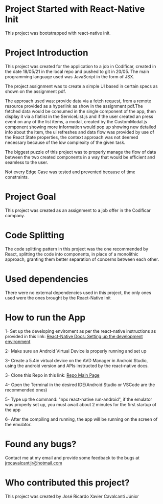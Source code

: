 # Project Started with React-Native Init
This project was bootstrapped with react-native init.

# Project Introduction
This project was created for the application to a job in Codificar, created in the date 18/05/21 in the local repo and pushed to git in 20/05. The main programming language used was JavaScript in the form of JSX.

The project assignment was to create a simple UI based in certain specs as shown on the assignment pdf.

The approach used was: provide data via a fetch request, from a remote resource provided as a hyperlink as show in the assignment pdf.The fetched data would be consumed in the single component of the app, then display it via a flatlist in the ServiceList.js and if the user created an press event on any of the list items, a modal, created by the CustomModal.js component showing more information would pop up showing new detailed info about the item, the ui refreshes and data flow was provided by use of the React State properties, the context approach was not deemed necessary because of the low complexity of the given task.

The biggest puzzle of this project was to properly manage the flow of data between the two created components in a way that would be efficient and seamless to the user. 

Not every Edge Case was tested and prevented because of time constraints.

# Project Goal
This project was created as an assignment to a job offer in the Codificar company.

# Code Splitting
The code splitting pattern in this project was the one recommended by React, splitting the code into components, in place of a monolithic approach, granting them better separation of concerns between each other. 

# Used dependencies
There were no external dependencies used in this project, the only ones used were the ones brought by the React-Native Init

# How to run the App
1- Set up the developing enviroment as per the react-native instructions as provided in this link:
[React-Native Docs: Setting up the development environment](https://reactnative.dev/docs/environment-setup)

2- Make sure an Android Virtual Device is properly running and set up

3- Create a 5.4in virtual device on the AVD Manager in Android Studio, using the android version and APIs instructed by the react-native docs.

3- Clone this Repo in this link: [Repo Main Page](https://github.com/jrxcjr/oficinamecapp)

4- Open the Terminal in the desired IDE(Android Studio or VSCode are the recommended ones) 

5- Type up the command: "npx react-native run-android", if the emulator was properly set up, you must await about 2 minutes for the first startup of the app

6- After the compiling and running, the app will be running on the screen of the emulator.

# Found any bugs?
Contact me at my email and provide some feedback to the bugs at jrxcavalcantijr@hotmail.com

# Who contributed this project?
This project was created by José Ricardo Xavier Cavalcanti Júnior

